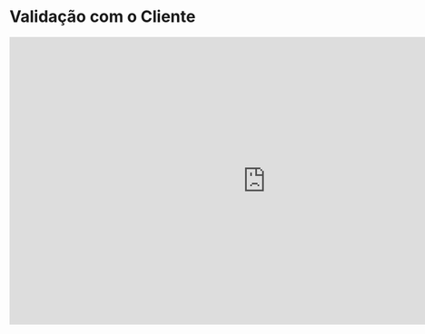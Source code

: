# Validação com o Cliente

<iframe width="901" height="507" src="https://www.youtube.com/embed/Vjw82sm3M9M" title="Vídeo de apresentação Unidade 2 Requisitos" frameborder="0" allow="accelerometer; autoplay; clipboard-write; encrypted-media; gyroscope; picture-in-picture" allowfullscreen></iframe>
